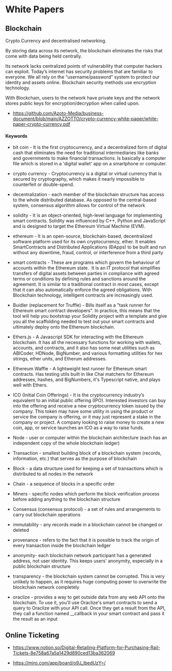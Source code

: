# White Papers

## Blockchain

Crypto Currency and decentralised networking.

By storing data across its network, the blockchain eliminates the risks that come with data being held centrally.

Its network lacks centralized points of vulnerability that computer hackers can exploit. Today’s internet has security problems that are familiar to everyone. We all rely on the “username/password” system to protect our identity and assets online. Blockchain security methods use encryption technology.

With Blockchain, users to the network have private keys and the network stores public keys for encryption/decryption when called upon.


- https://github.com/Azoto-Media/business-document/blob/main/AZZOTTO/crypto-currency-white-paper/white-paper-crypto-currency.pdf

#### Keywords
  
   - bit coin - It is the first cryptocurrency, and a decentralized form of digital cash that eliminates the need for traditional intermediaries like banks and governments to make financial transactions. Is basically a computer file which is stored in a 'digital wallet' app on a smartphone or computer.
  
  - crypto currency - Cryptocurrency is a digital or virtual currency that is secured by cryptography, which makes it nearly impossible to counterfeit or double-spend.
  
  - decentralization - each member of the blockchain structure has access to the whole distributed database. As opposed to the central-based system, consensus algorithm allows for control of the network
  
  - solidity - It is an object-oriented, high-level language for implementing smart contracts. Solidity was influenced by C++, Python and JavaScript and is designed to target the Ethereum Virtual Machine (EVM).
  
  - ethereum - It is an open-source, blockchain-based, decentralized software platform used for its own cryptocurrency, ether. It enables SmartContracts and Distributed Applications (ĐApps) to be built and run without any downtime, fraud, control, or interference from a third party
  
  - smart contracts - These are programs which govern the behaviour of accounts within the Ethereum state.  It is an IT protocol that simplifies transfers of digital assets between parties in compliance with agreed terms or conditions by defining rules and sanctions around the agreement. It is similar to a traditional contract in most cases, except that it can also automatically enforce the agreed obligations. With Blockchain technology, intelligent contracts are increasingly used.
  
  - Buidler (replacement for Truffle) - Bills itself as a "task runner for Ethereum smart contract developers". In practice, this means that the tool will help you bootstrap your Solidity project with a template and give you all the scaffolding needed to test out your smart contracts and ultimately deploy onto the Ethereum blockchain.
  
  - Ethers.js -  A Javascript SDK for interacting with the Ethereum blockchain.  It has all the necessary functions for working with wallets, accounts, and contracts, and it also has some neat utilities such as ABICoder, HDNode, BigNumber, and various formatting utilities for hex strings, ether units, and Etherum addresses.
  
  - Ethereum Waffle -  A lightweight test runner for Ethereum smart contracts. Has testing utils built in like Chai matchers for Ethereum addresses, hashes, and BigNumbers, it's Typescript native, and plays well with Ethers.
  
  - ICO (Initial Coin Offerings) -  It is the cryptocurrency industry’s equivalent to an initial public offering (IPO). Interested investors can buy into the offering and receive a new cryptocurrency token issued by the company. This token may have some utility in using the product or service the company is offering, or it may just represent a stake in the company or project. A company looking to raise money to create a new coin, app, or service launches an ICO as a way to raise funds.
 
  - Node - user or computer within the blockchain architecture (each has an independent copy of the whole blockchain ledger)
  
- Transaction - smallest building block of a blockchain system (records, information, etc.) that serves as the purpose of blockchain

- Block - a data structure used for keeping a set of transactions which is distributed to all nodes in the network

- Chain - a sequence of blocks in a specific order

- Miners - specific nodes which perform the block verification process before adding anything to the blockchain structure

- Consensus (consensus protocol) - a set of rules and arrangements to carry out blockchain operations

- immutability - any records made in a blockchain cannot be changed or deleted

 - provenance - refers to the fact that it is possible to track the origin of every transaction inside the blockchain ledger

- anonymity- each blockchain network participant has a generated address, not user identity. This keeps users' anonymity, especially in a public blockchain structure

- transparency - the blockchain system cannot be corrupted. This is very unlikely to happen, as it requires huge computing power to overwrite the blockchain network completely

- oraclize  - provides a way to get outside data from any web API onto the blockchain. To use it, you'll use Oraclize's smart contracts to send a query to Oraclize with your API call. Once they get a result from the API, they call a function named __callback in your smart contract and pass it the result as an input
  
## Online Ticketing
- https://www.notion.so/Digital-Retailing-Platform-for-Purchasing-Rail-Tickets-8e758a67a5a1429d890ced13ba362069 

- https://miro.com/app/board/o9J_lbedUzY=/
